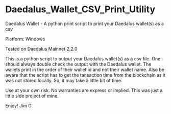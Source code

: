 # Daedalus_Wallet_CSV_Print_Utility
Daedalus Wallet - A python print script to print your Daedalus wallet(s) as a csv

Platform: Windows

Tested on Daedalus Mainnet 2.2.0

This is a python script to output your Daedalus wallet(s) as a csv file.  One should always double check the output with the Daedalus wallet.  The wallets print in the order of their wallet id and not their wallet name.  Also be aware that the script has to get the tansaction time from the blockchain as it was not stored locally. So, it may take a little bit of time.

Use at your own risk. No warranties are express or implied.  This was just a little side project of mine.

Enjoy! 
Jim G.
